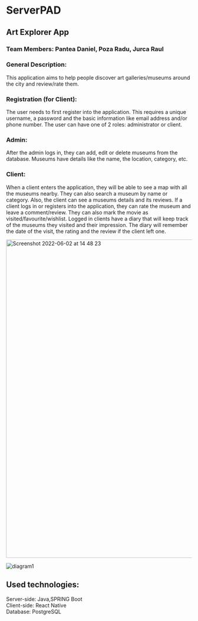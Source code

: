 # ServerPAD

## Art Explorer App

### Team Members: Pantea Daniel, Poza Radu, Jurca Raul

### General Description:
This application aims to help people discover art galleries/museums around the city and review/rate them.
### Registration (for Client):
The user needs to first register into the application. This requires a unique username, a password and the basic information like email address and/or phone number. 
The user can have one of 2 roles: administrator or client.
### Admin:
After the admin logs in, they can add, edit or delete museums from the database. Museums have details like the name, the location, category, etc.
### Client:
When a client enters the application, they will be able to see a map with all the museums nearby. They can also search a museum by name or category. Also, the client can see a museums details and its reviews.
If a client logs in or registers into the application, they can rate the museum and leave a comment/review. They can also mark the movie as visited/favourite/wishlist.
Logged in clients have a diary that will keep track of the museums they visited and their impression. The diary will remember the date of the visit, the rating and the review if the client left one.

<img width="862" alt="Screenshot 2022-06-02 at 14 48 23" src="https://user-images.githubusercontent.com/37868032/171622791-25bddf8f-6c2b-433f-9d34-c9fcf37147ef.png">

![diagram1](https://user-images.githubusercontent.com/80643463/171592540-06d078b6-b076-4298-8c7f-7e18e1ed380b.jpg)


## Used technologies:

Server-side: Java,SPRING Boot  
Client-side: React Native  
Database: PostgreSQL

